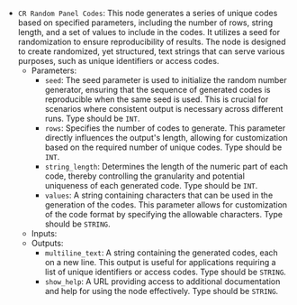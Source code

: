 - `CR Random Panel Codes`: This node generates a series of unique codes based on specified parameters, including the number of rows, string length, and a set of values to include in the codes. It utilizes a seed for randomization to ensure reproducibility of results. The node is designed to create randomized, yet structured, text strings that can serve various purposes, such as unique identifiers or access codes.
    - Parameters:
        - `seed`: The seed parameter is used to initialize the random number generator, ensuring that the sequence of generated codes is reproducible when the same seed is used. This is crucial for scenarios where consistent output is necessary across different runs. Type should be `INT`.
        - `rows`: Specifies the number of codes to generate. This parameter directly influences the output's length, allowing for customization based on the required number of unique codes. Type should be `INT`.
        - `string_length`: Determines the length of the numeric part of each code, thereby controlling the granularity and potential uniqueness of each generated code. Type should be `INT`.
        - `values`: A string containing characters that can be used in the generation of the codes. This parameter allows for customization of the code format by specifying the allowable characters. Type should be `STRING`.
    - Inputs:
    - Outputs:
        - `multiline_text`: A string containing the generated codes, each on a new line. This output is useful for applications requiring a list of unique identifiers or access codes. Type should be `STRING`.
        - `show_help`: A URL providing access to additional documentation and help for using the node effectively. Type should be `STRING`.
